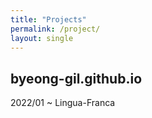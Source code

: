 ```yaml
---
title: "Projects"
permalink: /project/
layout: single
---
```


## byeong-gil.github.io

2022/01 ~ Lingua-Franca